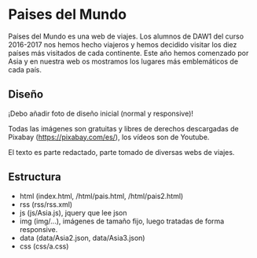 # Paises del Mundo

Países del Mundo es una web de viajes. Los alumnos de DAW1 del curso 2016-2017 nos hemos hecho viajeros y hemos decidido visitar los diez países más visitados de cada continente. Este año hemos comenzado por Asia y en nuestra web os mostramos los lugares más emblemáticos de cada país.

## Diseño

¡Debo añadir foto de diseño inicial (normal y responsive)!

Todas las imágenes son gratuitas y libres de derechos descargadas de Pixabay (https://pixabay.com/es/), los vídeos son de Youtube.

El texto es parte redactado, parte tomado de diversas webs de viajes.

## Estructura

* html (index.html, /html/pais.html, /html/pais2.html)
* rss (rss/rss.xml)
* js (js/Asia.js), jquery que lee json
* img (img/...), imágenes de tamaño fijo, luego tratadas de forma responsive.
* data (data/Asia2.json, data/Asia3.json)
* css (css/a.css)

## 
